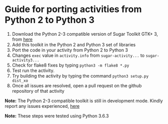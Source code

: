 Guide for porting activities from Python 2 to Python 3
=======================================

 1. Download the Python 2-3 compatible version of Sugar Toolkit GTK+ 3, from [here](https://github.com/Pro-Panda/sugar-toolkit-gtk3/tree/python3-port)
 2. Add this toolkit in the Python 2 and Python 3 set of libraries
 3. Port the code in your activity from Python 2 to Python 3
 4. Changes `exec` value in `activity.info` from `sugar-activity...` to `sugar-activity3...`
 5. Check for flake8 fixes by typing `python3 -m flake8 *.py`
 6. Test run the activity.
 7. Try building the activity by typing the command `python3 setup.py dist_xo`
 8. Once all issues are resolved, open a pull request on the github repository of that activity

**Note:** The Python 2-3 compatible toolkit is still in development mode. Kindly report any issues experienced, [here](https://github.com/sugarlabs/sugar-toolkit-gtk3/pull/383)

**Note:** These steps were tested using Python 3.6.3
